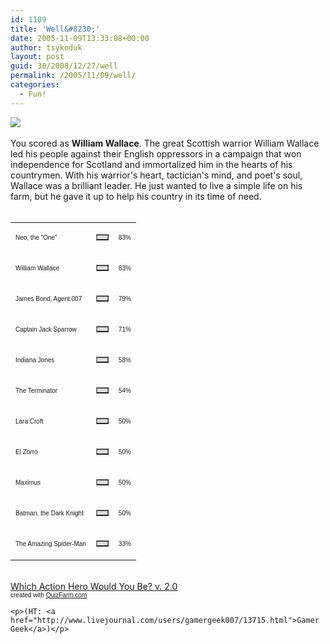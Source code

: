 ```yaml
---
id: 1109
title: 'Well&#8230;'
date: 2005-11-09T13:33:08+00:00
author: tsykoduk
layout: post
guid: 30/2008/12/27/well
permalink: /2005/11/09/well/
categories:
  - Fun!
---
```

<p><img src='http://images.quizfarm.com/1130268414WALLACE.jpg'/><br /><br /> You scored as <b>William Wallace</b>. The great Scottish warrior William Wallace led his people against their English oppressors in a campaign that won independence for Scotland and immortalized him in the hearts of his countrymen. With his warrior's heart, tactician's mind, and poet's soul, Wallace was a brilliant leader. He just wanted to live a simple life on his farm, but he gave it up to help his country in its time of need. <br /><br /><table border='0' width='300' cellspacing='0' cellpadding='0'><tr><td><p><font face='Arial' size='1'>Neo, the &quot;One&quot;</font></p></td><td><table border='1' cellpadding='0' cellspacing='0' width='83' bgcolor='#dddddd'><tr><td></td></tr></table></td><td><font face='Arial' size='1'>83%</font></td></tr><tr><td><p><font face='Arial' size='1'>William Wallace</font></p></td><td><table border='1' cellpadding='0' cellspacing='0' width='83' bgcolor='#dddddd'><tr><td></td></tr></table></td><td><font face='Arial' size='1'>83%</font></td></tr><tr><td><p><font face='Arial' size='1'>James Bond, Agent 007</font></p></td><td><table border='1' cellpadding='0' cellspacing='0' width='79' bgcolor='#dddddd'><tr><td></td></tr></table></td><td><font face='Arial' size='1'>79%</font></td></tr><tr><td><p><font face='Arial' size='1'>Captain Jack Sparrow</font></p></td><td><table border='1' cellpadding='0' cellspacing='0' width='71' bgcolor='#dddddd'><tr><td></td></tr></table></td><td><font face='Arial' size='1'>71%</font></td></tr><tr><td><p><font face='Arial' size='1'>Indiana Jones</font></p></td><td><table border='1' cellpadding='0' cellspacing='0' width='58' bgcolor='#dddddd'><tr><td></td></tr></table></td><td><font face='Arial' size='1'>58%</font></td></tr><tr><td><p><font face='Arial' size='1'>The Terminator</font></p></td><td><table border='1' cellpadding='0' cellspacing='0' width='54' bgcolor='#dddddd'><tr><td></td></tr></table></td><td><font face='Arial' size='1'>54%</font></td></tr><tr><td><p><font face='Arial' size='1'>Lara Croft</font></p></td><td><table border='1' cellpadding='0' cellspacing='0' width='50' bgcolor='#dddddd'><tr><td></td></tr></table></td><td><font face='Arial' size='1'>50%</font></td></tr><tr><td><p><font face='Arial' size='1'>El Zorro</font></p></td><td><table border='1' cellpadding='0' cellspacing='0' width='50' bgcolor='#dddddd'><tr><td></td></tr></table></td><td><font face='Arial' size='1'>50%</font></td></tr><tr><td><p><font face='Arial' size='1'>Maximus</font></p></td><td><table border='1' cellpadding='0' cellspacing='0' width='50' bgcolor='#dddddd'><tr><td></td></tr></table></td><td><font face='Arial' size='1'>50%</font></td></tr><tr><td><p><font face='Arial' size='1'>Batman, the Dark Knight</font></p></td><td><table border='1' cellpadding='0' cellspacing='0' width='50' bgcolor='#dddddd'><tr><td></td></tr></table></td><td><font face='Arial' size='1'>50%</font></td></tr><tr><td><p><font face='Arial' size='1'>The Amazing Spider-Man</font></p></td><td><table border='1' cellpadding='0' cellspacing='0' width='33' bgcolor='#dddddd'><tr><td></td></tr></table></td><td><font face='Arial' size='1'>33%</font></td></tr></table><br /><a href='http://quizfarm.com/test.php?q_id=92013'>Which Action Hero Would You Be? v. 2.0</a><br /><font face='Arial' size='1'>created with <a href='http://quizfarm.com'>QuizFarm.com</a></font></p>


	<p>(HT: <a href="http://www.livejournal.com/users/gamergeek007/13715.html">Gamer Geek</a>)</p>